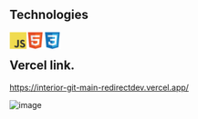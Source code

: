 ## Technologies

<img align="left" src="https://github.com/devicons/devicon/raw/master/icons/javascript/javascript-original.svg" alt="JavaScript" height="30px"> 
<img align="left" src="https://github.com/devicons/devicon/raw/master/icons/html5/html5-original.svg" alt="HTML5" height="30px"> 
<img align="left" src="https://github.com/devicons/devicon/raw/master/icons/css3/css3-original.svg" alt="CSS3" height="30px"/><br/>




## Vercel link.


https://interior-git-main-redirectdev.vercel.app/

![image](https://user-images.githubusercontent.com/124897163/233349099-7e9923bf-9b19-4c12-8c2b-474af25c8202.png)


